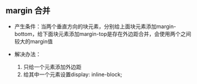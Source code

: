 ## margin 合并

+ 产生条件：当两个垂直方向的块元素，分别给上面块元素添加margin-bottom，给下面块元素添加margin-top是存在外边距合并，会使用两个之间较大的margin值

+ 解决办法： 
	1. 只给一个元素添加外边距
	2. 给其中一个元素设置display: inline-block;